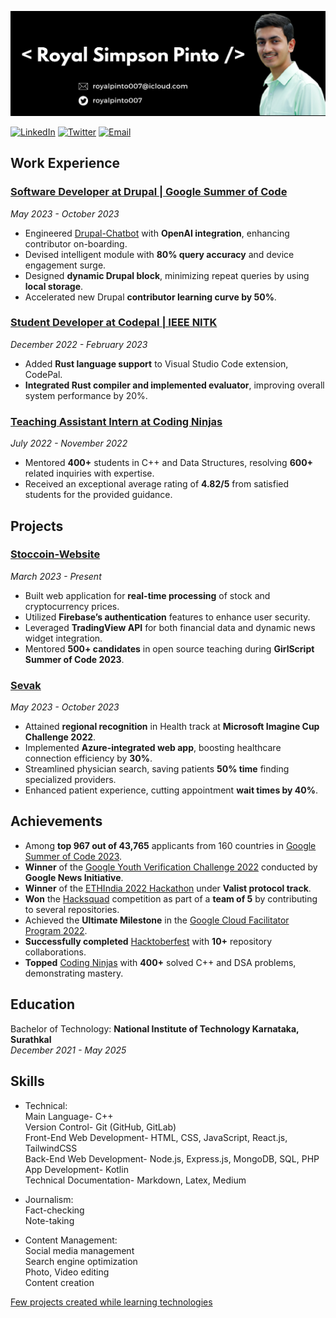 ![Header Image- Royal Simpson Pinto](readme-header.png)

[![LinkedIn](https://img.shields.io/badge/LinkedIn-royalpinto007-blue)](https://linkedin.com/in/royalpinto007)
[![Twitter](https://img.shields.io/badge/Twitter-royalpinto007-blue)](https://twitter.com/royalpinto007)
[![Email](https://img.shields.io/badge/Email-royalpinto007%40icloud.com-blue)](mailto:royalpinto007@icloud.com)

## Work Experience

### [Software Developer at Drupal | Google Summer of Code](https://medium.com/@royalpinto007/work-report-google-summer-of-code-2023-journey-with-drupal-146e91dd88fc)

_May 2023 - October 2023_

- Engineered [Drupal-Chatbot](https://github.com/royalpinto007/Drupal-Chatbot) with **OpenAI integration**, enhancing contributor on-boarding.
- Devised intelligent module with **80% query accuracy** and device engagement surge.
- Designed **dynamic Drupal block**, minimizing repeat queries by using **local storage**.
- Accelerated new Drupal **contributor learning curve by 50%**.

### [Student Developer at Codepal | IEEE NITK](https://medium.com/@royalpinto007/adding-rust-support-to-codepal-my-experience-in-nitk-winter-of-code-207b60dd2eb6)

_December 2022 - February 2023_

- Added **Rust language support** to Visual Studio Code extension, CodePal.
- **Integrated Rust compiler and implemented evaluator**, improving overall system performance by 20%.

### [Teaching Assistant Intern at Coding Ninjas](https://bit.ly/3uTdJxv)

_July 2022 - November 2022_

- Mentored **400+** students in C++ and Data Structures, resolving **600+** related inquiries with expertise.
- Received an exceptional average rating of **4.82/5** from satisfied students for the provided guidance.

## Projects

### [Stoccoin-Website](https://github.com/Stoccoin-Official/Stoccoin-Website)

_March 2023 - Present_

- Built web application for **real-time processing** of stock and cryptocurrency prices.
- Utilized **Firebase’s authentication** features to enhance user security.
- Leveraged **TradingView API** for both financial data and dynamic news widget integration.
- Mentored **500+ candidates** in open source teaching during **GirlScript Summer of Code 2023**.

### [Sevak](https://github.com/Sevak-Official/Sevak)

_May 2023 - October 2023_

- Attained **regional recognition** in Health track at **Microsoft Imagine Cup Challenge 2022**.
- Implemented **Azure-integrated web app**, boosting healthcare connection efficiency by **30%**.
- Streamlined physician search, saving patients **50% time** finding specialized providers.
- Enhanced patient experience, cutting appointment **wait times by 40%**.

## Achievements

- Among **top 967 out of 43,765** applicants from 160 countries in [Google Summer of Code 2023](https://summerofcode.withgoogle.com/programs/2023/projects/V6n2jJa5).
- **Winner** of the [Google Youth Verification Challenge 2022](https://bit.ly/3HAjoQF) conducted by **Google News Initiative**.
- **Winner** of the [ETHIndia 2022 Hackathon](https://bit.ly/3YpORej) under **Valist protocol track**.
- **Won** the [Hacksquad](https://bit.ly/3FSwasv) competition as part of a **team of 5** by contributing to several repositories.
- Achieved the **Ultimate Milestone** in the [Google Cloud Facilitator Program 2022](https://bit.ly/3W32JcH).
- **Successfully completed** [Hacktoberfest](https://bit.ly/3BDLUgq) with **10+** repository collaborations.
- **Topped** [Coding Ninjas](https://bit.ly/3VXv58i) with **400+** solved C++ and DSA problems, demonstrating mastery.

## Education

Bachelor of Technology: **National Institute of Technology Karnataka, Surathkal**  
_December 2021 - May 2025_

## Skills

- Technical:
  <br/> Main Language- C++
  <br/> Version Control- Git (GitHub, GitLab)
  <br/> Front-End Web Development- HTML, CSS, JavaScript, React.js, TailwindCSS
  <br/> Back-End Web Development- Node.js, Express.js, MongoDB, SQL, PHP
  <br/> App Development- Kotlin
  <br/> Technical Documentation- Markdown, Latex, Medium

- Journalism:
  <br/> Fact-checking
  <br/> Note-taking

- Content Management:
  <br/> Social media management
  <br/> Search engine optimization
  <br/> Photo, Video editing
  <br/> Content creation

[Few projects created while learning technologies](https://royalpinto007.github.io/Projects/)

<!-- [![@royalpinto007's Holopin board](https://holopin.me/royalpinto007)](https://holopin.io/@royalpinto007) -->
